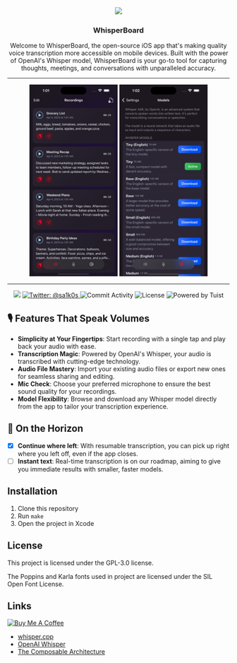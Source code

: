 <div align="center">
  <a href="https://github.com/Saik0s/Whisperboard">
    <img src="App/Resources/Assets.xcassets/AppIcon.appiconset/ios-marketing.png" width="80">
  </a>

  <h3 align="center">WhisperBoard</h3>

  <p align="center">
Welcome to WhisperBoard, the open-source iOS app that's making quality voice transcription more accessible on mobile devices. Built with the power of OpenAI's Whisper model, WhisperBoard is your go-to tool for capturing thoughts, meetings, and conversations with unparalleled accuracy.
  </p>
</div>
<hr />

<div align="center">
<img src=".github/screenshot1.png" width="200">
<img src=".github/screenshot2.png" width="200">
</div>
<hr />
<p align="center">
    <img src="https://img.shields.io/badge/Platforms-iOS-3876D3.svg" />
    <a href="https://twitter.com/sa1k0s">
        <img src="https://img.shields.io/badge/Contact-@sa1k0s-purple.svg?style=flat" alt="Twitter: @sa1k0s" />
    </a>
    <img src="https://img.shields.io/github/commit-activity/w/Saik0s/Whisperboard?style=flat" alt="Commit Activity">
    <img src="https://img.shields.io/github/license/Saik0s/Whisperboard?style=flat" alt="License">
    <img src="https://img.shields.io/badge/Powered%20by-Tuist-blue" alt="Powered by Tuist">
</p>

## 🎙️ Features That Speak Volumes

- **Simplicity at Your Fingertips**: Start recording with a single tap and play back your audio with ease.
- **Transcription Magic**: Powered by OpenAI's Whisper, your audio is transcribed with cutting-edge technology.
- **Audio File Mastery**: Import your existing audio files or export new ones for seamless sharing and editing.
- **Mic Check**: Choose your preferred microphone to ensure the best sound quality for your recordings.
- **Model Flexibility**: Browse and download any Whisper model directly from the app to tailor your transcription experience.

## 🚀 On the Horizon

- [x] **Continue where left**: With resumable transcription, you can pick up right where you left off, even if the app closes.
- [ ] **Instant text**: Real-time transcription is on our roadmap, aiming to give you immediate results with smaller, faster models.

## Installation

1. Clone this repository
2. Run `make`
3. Open the project in Xcode

## License

This project is licensed under the GPL-3.0 license.

The Poppins and Karla fonts used in project are licensed under the SIL Open Font License.

## Links

<a href="https://www.buymeacoffee.com/saik0s" target="_blank"><img src="https://cdn.buymeacoffee.com/buttons/v2/default-green.png" alt="Buy Me A Coffee" style="height: 60px !important;width: 217px !important;" ></a>

- [whisper.cpp](https://github.com/ggerganov/whisper.cpp)
- [OpenAI Whisper](https://github.com/openai/whisper)
- [The Composable Architecture](https://github.com/pointfreeco/swift-composable-architecture)
